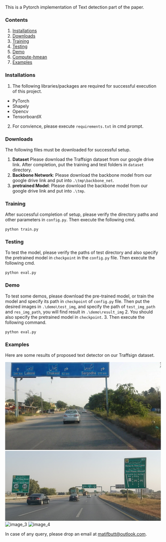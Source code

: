 This is a Pytorch implementation of Text detection part of the paper.

### Contents
1. [Installations](#installations)
2. [Downloads](#downloads)
3. [Training](#training)
4. [Testing](#testing)
5. [Demo](#demo)
6. [Compute-hmean](#compute-hmean)
7. [Examples](#examples)

### Installations
1. The following libraries/packages are required for successful execution of this project.
  - PyTorch
  - Shapely
  - Opencv
  - TensorboardX

2. For convience, please execute `requirements.txt` in cmd prompt.

### Downloads
The following files must be downloaded for successful setup.
1. **Dataset**
    Please download the Traffsign dataset from our google drive link.
    After completion, put the training and test folders in `dataset` directory.
2. **Backbone Network**:
	  Please download the backbone model from our google drive link and put into `.\tmp\backbone_net`.
3. **pretrained Model**: 
	  Please download the backbone model from our google drive link and put into `.\tmp`.
	  
### Training
After successful completion of setup, please verify the directory paths and other parameters in `config.py`.
Then execute the following cmd.
```
python train.py
```

### Testing
To test the model, please verify the paths of test directory and also specify the pretrained model in `checkpoint` in the `config.py` file.
Then execute the following cmd.
```
python eval.py
```


### Demo
To test some demos, please download the pre-trained model, or train the model and specify its path in `checkpoint` of `config.py` file.
Then put the desired images in `.\demo\test_img`, and specify the path of `test_img_path` and `res_img_path`, you will find result in `.\demo\result_img`
2. You should also specify the pretrained model in `checkpoint`.
3. Then execute the following command.
```
python eval.py
```


### Examples
Here are some results of proposed text detector on our Traffsign dataset.

![image_1](https://github.com/aatiibutt/TraffSign-Multilingual-Traffic-Signboard-Text-Detection-and-Recognition-for-Urdu-and-English/blob/patch-1/Text-Detection/Results/20200907_101850%200041.jpg)
![image_2](https://github.com/aatiibutt/TraffSign-Multilingual-Traffic-Signboard-Text-Detection-and-Recognition-for-Urdu-and-English/blob/patch-1/Text-Detection/Results/20201108_152309%204776.jpg)
![image_3](https://github.com/aatiibutt/TraffSign-Multilingual-Traffic-Signboard-Text-Detection-and-Recognition-for-Urdu-and-English/blob/patch-1/Text-Detection/Results/20201108_153825%089.jpg)
![image_4](https://github.com/aatiibutt/TraffSign-Multilingual-Traffic-Signboard-Text-Detection-and-Recognition-for-Urdu-and-English/blob/patch-1/Text-Detection/Results/20201108_153944%120.jpg)

In case of any query, please drop an email at matifbutt@outlook.com.
